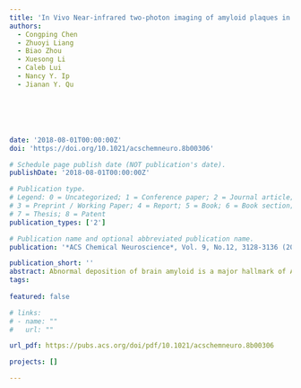 ```yaml
---
title: 'In Vivo Near-infrared two-photon imaging of amyloid plaques in deep brain of Alzheimers disease mouse model'
authors:
  - Congping Chen
  - Zhuoyi Liang
  - Biao Zhou
  - Xuesong Li 
  - Caleb Lui
  - Nancy Y. Ip
  - Jianan Y. Qu






date: '2018-08-01T00:00:00Z'
doi: 'https://doi.org/10.1021/acschemneuro.8b00306'

# Schedule page publish date (NOT publication's date).
publishDate: '2018-08-01T00:00:00Z'

# Publication type.
# Legend: 0 = Uncategorized; 1 = Conference paper; 2 = Journal article;
# 3 = Preprint / Working Paper; 4 = Report; 5 = Book; 6 = Book section;
# 7 = Thesis; 8 = Patent
publication_types: ['2']

# Publication name and optional abbreviated publication name.
publication: '*ACS Chemical Neuroscience*, Vol. 9, No.12, 3128-3136 (2018)'

publication_short: ''
abstract: Abnormal deposition of brain amyloid is a major hallmark of Alzheimer’s disease (AD). The toxic extracellular amyloid plaques originating from the aberrant aggregation of beta-amyloid (Aβ) protein are considered to be the major cause of clinical deficits such as memory loss and cognitive impairment. Two-photon excited fluorescence (TPEF) microscopy provides high spatial resolution, minimal invasiveness, and long-term monitoring capability. TPEF imaging of amyloid plaques in AD transgenic mice models has greatly facilitated studies of the AD pathological mechanism. However, the imaging of deep cortical layers is still hampered by the conventional amyloid probes with short excitation/emission wavelength. In this work, we report that a near-infrared (NIR) probe, named CRANAD-3, is far superior for deep in vivo TPEF imaging of brain amyloid in comparison with the commonly used short-wavelength probe. Our findings show that the major interference for TPEF signal of the NIR probe is from the autofluorescence of lipofuscin, the “aging-pigment” in the brain. To eliminate the interference, we characterized the lipofuscin fluorescence in the aged brains of AD mice and found that it has unique broad emission and short lifetime. The lipofuscin signal can be clearly separated from the fluorescence of CRANAD-3 and fluorescent protein via a ratio-based unmixing method. Our results demonstrate the great advantages of NIR probes for in vivo deep-tissue imaging of amyloid plaques in AD.
tags:
  
featured: false

# links:
# - name: ""
#   url: ""

url_pdf: https://pubs.acs.org/doi/pdf/10.1021/acschemneuro.8b00306

projects: []

---
```





